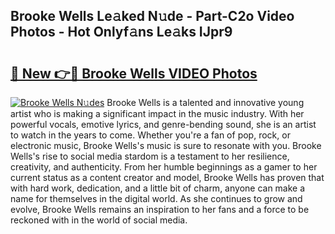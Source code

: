 ## Brooke Wells Le𝚊ked N𝚞de - Part-C2o Video Photos - Hot Onlyf𝚊ns Le𝚊ks IJpr9

# <h2><a href="http://ab84043.deff.icu/?id=Brooke+Wells">🔗 New 👉🔴 Brooke Wells VIDEO Photos</a></h2>

[![Brooke Wells N𝚞des](https://i.imgur.com/rIISA9y.gif)](http://ab84043.deff.icu/?id=Brooke+Wells)
Brooke Wells is a talented and innovative young artist who is making a significant impact in the music industry. With her powerful vocals, emotive lyrics, and genre-bending sound, she is an artist to watch in the years to come. Whether you're a fan of pop, rock, or electronic music, Brooke Wells's music is sure to resonate with you. Brooke Wells's rise to social media stardom is a testament to her resilience, creativity, and authenticity. From her humble beginnings as a gamer to her current status as a content creator and model, Brooke Wells has proven that with hard work, dedication, and a little bit of charm, anyone can make a name for themselves in the digital world. As she continues to grow and evolve, Brooke Wells remains an inspiration to her fans and a force to be reckoned with in the world of social media.
